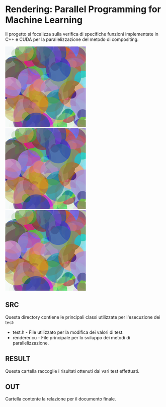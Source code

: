 # Rendering: Parallel Programming for Machine Learning
Il progetto si focalizza sulla verifica di specifiche funzioni implementate in C++ e CUDA 
per la parallelizzazione del metodo di compositing.


![Risultato del test con 10000 piani](results/img/seq/10000.png)  
![Risultato del test con 10000 piani](results/img/par/10000.png)  
![Risultato del test con 10000 piani](results/img/cuda/10000.png)

## SRC
Questa directory contiene le principali classi utilizzate per l'esecuzione dei test:

* test.h - File utilizzato per la modifica dei valori di test.
* renderer.cu - File principale per lo sviluppo dei metodi di parallelizzazione.

## RESULT
Questa cartella raccoglie i risultati ottenuti dai vari test effettuati.

## OUT  
Cartella contente la relazione per il documento finale.
